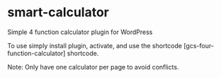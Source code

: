 # smart-calculator
Simple 4 function calculator plugin for WordPress

To use simply install plugin, activate, and use the shortcode [gcs-four-function-calculator] shortcode.

Note: Only have one calculator per page to avoid conflicts.
